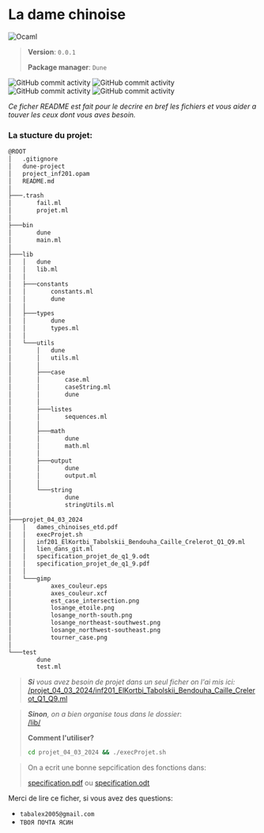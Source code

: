 
# La dame chinoise

![Ocaml](https://img.shields.io/endpoint?url=https://ci.ocamllabs.io/badge/mirage/ocaml-github/master&logo=ocaml)

> **Version**: `0.0.1`
> 
> **Package manager**: `Dune` 



![GitHub commit activity](https://img.shields.io/github/commit-activity/t/AlexLovser/Project-INF201?authorFilter=Elkatra2&style=for-the-badge&link=https://github.com/Elkatra2)
![GitHub commit activity](https://img.shields.io/github/commit-activity/t/AlexLovser/Project-INF201?authorFilter=AlexLovser&style=for-the-badge&link=https://github.com/AlexLovser)
![GitHub commit activity](https://img.shields.io/github/commit-activity/t/AlexLovser/Project-INF201?authorFilter=dfox235&style=for-the-badge&link=https://github.com/dfox235)
![GitHub commit activity](https://img.shields.io/github/commit-activity/t/AlexLovser/Project-INF201?authorFilter=AkrBen&style=for-the-badge&link=https://github.com/AkrBen)


*Ce ficher README est fait pour le decrire en bref les fichiers et vous aider a touver les ceux dont vous aves besoin.*


### La stucture du projet:
```bash
@ROOT
│   .gitignore
│   dune-project
│   project_inf201.opam
│   README.md
│
├───.trash
│       fail.ml
│       projet.ml
│
├───bin
│       dune
│       main.ml
│
├───lib
│   │   dune
│   │   lib.ml
│   │
│   ├───constants
│   │       constants.ml
│   │       dune
│   │
│   ├───types
│   │       dune
│   │       types.ml
│   │
│   └───utils
│       │   dune
│       │   utils.ml
│       │
│       ├───case
│       │       case.ml
│       │       caseString.ml
│       │       dune
│       │
│       ├───listes
│       │       sequences.ml
│       │
│       ├───math
│       │       dune
│       │       math.ml
│       │
│       ├───output
│       │       dune
│       │       output.ml
│       │
│       └───string
│               dune
│               stringUtils.ml
│
├───projet_04_03_2024
│   │   dames_chinoises_etd.pdf
│   │   execProjet.sh
│   │   inf201_ElKortbi_Tabolskii_Bendouha_Caille_Crelerot_Q1_Q9.ml
│   │   lien_dans_git.ml
│   │   specification_projet_de_q1_9.odt
│   │   specification_projet_de_q1_9.pdf
│   │
│   └───gimp
│           axes_couleur.eps
│           axes_couleur.xcf
│           est_case_intersection.png
│           losange_etoile.png
│           losange_north-south.png
│           losange_northeast-southwest.png
│           losange_northwest-southeast.png
│           tourner_case.png
│
└───test
        dune
        test.ml
```

> ***Si** vous avez besoin de projet dans un seul ficher on l'ai mis ici:*<br>[/projet_04_03_2024/inf201_ElKortbi_Tabolskii_Bendouha_Caille_Crelerot_Q1_Q9.ml](/projet_04_03_2024/inf201_ElKortbi_Tabolskii_Bendouha_Caille_Crelerot_Q1_Q9.ml)


> ***Sinon**, on a bien organise tous dans le dossier*:<br>[/lib/](/lib/)
> 
> **Comment l'utiliser?**
>
> ```bash
> cd projet_04_03_2024 && ./execProjet.sh
> ```

> On a ecrit une bonne sepcification des fonctions dans:
> 
> [specification.pdf](/projet_04_03_2024/specification_projet_de_q1_9.pdf)
 ou [specification.odt](/projet_04_03_2024/specification_projet_de_q1_9.odt)


Merci de lire ce ficher, si vous avez des questions:
- `tabalex2005@gmail.com`
- `ТВОЯ ПОЧТА ЯСИН`